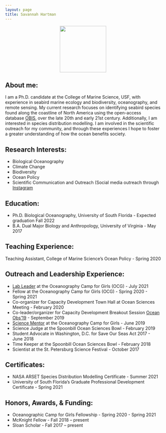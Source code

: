 ```yaml
---
layout: page
title: Savannah Hartman
---
```

<p align="center"><img src="https://raw.github.com/USF-IMARS/usf-imars.github.io/master/_students/HartmanFellowDisplay%20(2).jpg" width="150"></p>

## About me:

I am a Ph.D. candidate at the College of Marine Science, USF, with experience in seabird marine ecology and biodiversity, oceanography, and remote sensing. My current research focuses on identifying seabird species found along the coastline of North America using the open-access database [OBIS](https://obis.org/), over the late 20th and early 21st century. Additionally, I am interested in species distribution modelling. I am involved in the scientific outreach for my community, and through these experiences I hope to foster a greater understanding of how the ocean benefits society. 

## Research Interests:
* Biological Oceanography
* Climate Change
* Biodiversity
* Ocean Policy
* Scientific Communication and Outreach (Social media outreach through [Instagram](https://www.instagram.com/savvy_scientist/)

## Education:
* Ph.D. Biological Oceanography, University of South Florida                       - Expected graduation Fall 2022
* B.A. Dual Major Biology and Anthropology, University of Virginia                 - May 2017

## Teaching Experience:
Teaching Assistant, College of Marine Science’s Ocean Policy                     -  Spring 2020

## Outreach and Leadership Experience:
* [Lab Leader](https://www.usf.edu/marine-science/news/2021/remote-sensing-is-far-out.aspx) at the Oceanography Camp for Girls (OCG)                            -  July 2021
* Fellow at the Oceanography Camp for Girls (OCG)                                 - Spring 2020 - Spring 2021
* Co-organizer for Capacity Development Town Hall at Ocean Sciences Meeting       - February 2020  
* Co-leader/organizer for Capacity Development Breakout Session [Ocean Obs’19](https://www.usf.edu/marine-science/news/2019/ocean-obs-19-decadal-conference-opens-in-honolulu.aspx)    - September 2019
* [Science Mentor](https://www.usf.edu/marine-science/news/2019/going-out-on-a-limb-for-mangroves.aspx) at the Oceanography Camp for Girls                     -   June 2019
* Science Judge at the Spoonbill Ocean Sciences Bowl 	                           -  February 2019
* Student Advocate in Washington, D.C. for Save Our Seas Act 2017 	              - June 2018  
* Time Keeper at the Spoonbill Ocean Sciences Bowl 	                            -   February 2018  
* Scientist at the St. Petersburg Science Festival 	                             -  October 2017  

## Certificates:
* NASA ARSET Species Distribution Modelling Certificate                          -  Summer 2021
* University of South Florida’s Graduate Professional Development Certificate     - Spring 2021

## Honors, Awards, & Funding:
* Oceanographic Camp for Girls Fellowship                      -     Spring 2020 - Spring 2021
* McKnight Fellow                                            -    Fall 2018 – present
* Sloan Scholar                                               -   Fall 2017 – present
